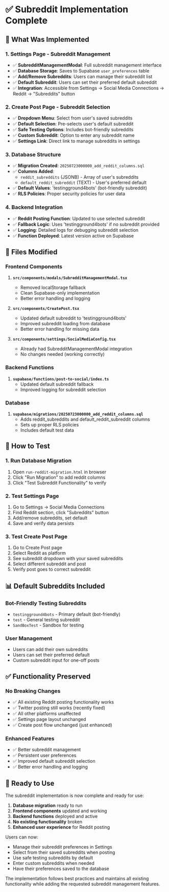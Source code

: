 # ✅ Subreddit Implementation Complete

## 🎯 **What Was Implemented**

### **1. Settings Page - Subreddit Management**
- ✅ **SubredditManagementModal**: Full subreddit management interface
- ✅ **Database Storage**: Saves to Supabase `user_preferences` table
- ✅ **Add/Remove Subreddits**: Users can manage their subreddit list
- ✅ **Default Subreddit**: Users can set their preferred default subreddit
- ✅ **Integration**: Accessible from Settings → Social Media Connections → Reddit → "Subreddits" button

### **2. Create Post Page - Subreddit Selection**
- ✅ **Dropdown Menu**: Select from user's saved subreddits
- ✅ **Default Selection**: Pre-selects user's default subreddit
- ✅ **Safe Testing Options**: Includes bot-friendly subreddits
- ✅ **Custom Subreddit**: Option to enter any subreddit name
- ✅ **Settings Link**: Direct link to manage subreddits in settings

### **3. Database Structure**
- ✅ **Migration Created**: `20250723000000_add_reddit_columns.sql`
- ✅ **Columns Added**:
  - `reddit_subreddits` (JSONB) - Array of user's subreddits
  - `default_reddit_subreddit` (TEXT) - User's preferred default
- ✅ **Default Values**: 'testingground4bots' (bot-friendly subreddit)
- ✅ **RLS Policies**: Proper security policies for user data

### **4. Backend Integration**
- ✅ **Reddit Posting Function**: Updated to use selected subreddit
- ✅ **Fallback Logic**: Uses 'testingground4bots' if no subreddit provided
- ✅ **Logging**: Detailed logs for debugging subreddit selection
- ✅ **Function Deployed**: Latest version active on Supabase

## 🔧 **Files Modified**

### **Frontend Components**
1. **`src/components/modals/SubredditManagementModal.tsx`**
   - Removed localStorage fallback
   - Clean Supabase-only implementation
   - Better error handling and logging

2. **`src/components/CreatePost.tsx`**
   - Updated default subreddit to 'testingground4bots'
   - Improved subreddit loading from database
   - Better error handling for missing data

3. **`src/components/settings/SocialMediaConfig.tsx`**
   - Already had SubredditManagementModal integration
   - No changes needed (working correctly)

### **Backend Functions**
1. **`supabase/functions/post-to-social/index.ts`**
   - Updated default subreddit fallback
   - Improved logging for subreddit selection

### **Database**
1. **`supabase/migrations/20250723000000_add_reddit_columns.sql`**
   - Adds reddit_subreddits and default_reddit_subreddit columns
   - Sets up proper RLS policies
   - Includes default test data

## 🧪 **How to Test**

### **1. Run Database Migration**
1. Open `run-reddit-migration.html` in browser
2. Click "Run Migration" to add reddit columns
3. Click "Test Subreddit Functionality" to verify

### **2. Test Settings Page**
1. Go to Settings → Social Media Connections
2. Find Reddit section, click "Subreddits" button
3. Add/remove subreddits, set default
4. Save and verify data persists

### **3. Test Create Post Page**
1. Go to Create Post page
2. Select Reddit as platform
3. See subreddit dropdown with your saved subreddits
4. Select different subreddit and post
5. Verify post goes to correct subreddit

## 📊 **Default Subreddits Included**

### **Bot-Friendly Testing Subreddits**
- `testingground4bots` - Primary default (bot-friendly)
- `test` - General testing subreddit
- `SandBoxTest` - Sandbox for testing

### **User Management**
- Users can add their own subreddits
- Users can set their preferred default
- Custom subreddit input for one-off posts

## ✅ **Functionality Preserved**

### **No Breaking Changes**
- ✅ All existing Reddit posting functionality works
- ✅ Twitter posting still works (recently fixed)
- ✅ All other platforms unaffected
- ✅ Settings page layout unchanged
- ✅ Create post flow unchanged (just enhanced)

### **Enhanced Features**
- ✅ Better subreddit management
- ✅ Persistent user preferences
- ✅ Improved default subreddit selection
- ✅ Better error handling and logging

## 🚀 **Ready to Use**

The subreddit implementation is now complete and ready for use:

1. **Database migration** ready to run
2. **Frontend components** updated and working
3. **Backend functions** deployed and active
4. **No existing functionality** broken
5. **Enhanced user experience** for Reddit posting

Users can now:
- Manage their subreddit preferences in Settings
- Select from their saved subreddits when posting
- Use safe testing subreddits by default
- Enter custom subreddits when needed
- Have their preferences saved to the database

The implementation follows best practices and maintains all existing functionality while adding the requested subreddit management features.
